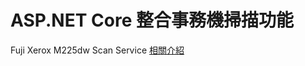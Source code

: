 # ASP.NET Core 整合事務機掃描功能

Fuji Xerox M225dw Scan Service
[相關介紹](https://blog.darkthread.net/blog/scan-w-aspnetcore/)
